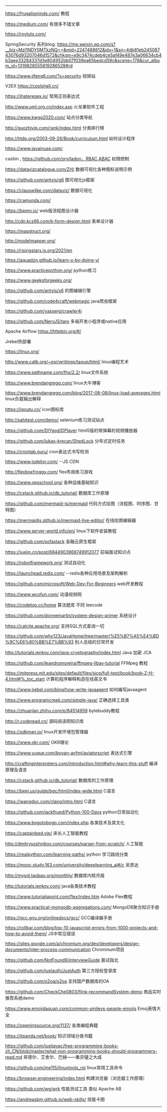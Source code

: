 -------------------------------------------------------
https://frugalisminds.com/  教程

https://medium.com/  有很多不错文章

https://roytuts.com/

SpringSecurity 系列blog:  https://mp.weixin.qq.com/s?__biz=MzI1NDY0MTkzNQ==&mid=2247488812&idx=1&sn=4db81eb24508743076d93207046d1572&chksm=e9c3474cdeb4ce5af49e487e3a06634cb4b3aee33284337d3e804952bb07f039ea65bedcd59c&scene=178&cur_album_id=1319828555819286528#rd


https://www.jifeng6.com/?s=security  视频站

V2EX
https://coolshell.cn/

https://ihateregex.io/ 常用正则表达式

http://www.uml.org.cn/index.asp 火龙果软件工程

https://www.kwgg2020.com/ 站点分类导航

http://guozhivip.com/rank/index.html 分类排行榜

http://htdp.org/2003-09-26/Book/curriculum.html 如何设计程序

https://www.javainuse.com/

casbin , https://github.com/ory/ladon，RBAC,ABAC 权限控制

https://datavizcatalogue.com/ZH/ 数据可视化各种图标说明示例

https://github.com/antvis/g6  图可视化js框架

https://clauswilke.com/dataviz/ 数据可视化

https://camunda.com/

https://bpmn.io/ web版流程图设计器

http://cdn.kcz66.com/k-form-design.html 表单设计器

https://mapstruct.org/  

http://modelmapper.org/

https://risingstars.js.org/2021/en

https://aquadzn.github.io/learn-x-by-doing-y/

https://www.practicepython.org/ python练习

https://www.geeksforgeeks.org/

https://github.com/antvis/x6  的图编辑引擎

https://github.com/code4craft/webmagic java爬虫框架

https://github.com/yasserg/crawler4j

https://github.com/NervJS/taro 多端开发小程序或native应用

Apache Airflow
https://httpbin.org/#/

Jrebel热部署

https://linux.org/ 

http://www.catb.org/~esr/writings/taoup/html/ linux编程艺术

https://www.pathname.com/fhs/2.2/ linux文件系统

https://www.brendangregg.com/ linux大牛博客

https://www.brendangregg.com/blog/2017-08-08/linux-load-averages.html linux负载输出解释

https://igoutu.cn/  icon图标库

http://sahitest.com/demo/ selenium练习测试站点

https://github.com/DIYgod/DPlayer html5版的带弹幕的视频播放器

https://github.com/lukas-krecan/ShedLock 分布式定时任务

https://crontab.guru/  cron表达式书写检测

https://www.jsdelivr.com/ --JS CDN

http://flexboxfroggy.com/ flex布局练习游戏

https://www.opsschool.org/ 各种运维基础知识

https://cstack.github.io/db_tutorial/ 数据库工作原理

https://github.com/mermaid-js/mermaid 代码方式绘图（流程图、时序图、甘特图）

https://mermaidjs.github.io/mermaid-live-editor/  在线绘图编辑器

https://www.server-world.info/en/  linux下软件安装教程

https://github.com/sofastack 金融云原生框架

https://juejin.cn/post/6844903968749912077 前端面试知识点

https://robotframework.org/ 测试自动化

https://launchpad.redis.com/ --redis各种应用场景及架构解析

https://github.com/microsoft/Web-Dev-For-Beginners web开发教程

https://www.wcofun.com/  动漫视频网  

https://codetop.cc/home 算法题库 不同 leecode

https://github.com/donnemartin/system-design-primer 系统设计

https://calcite.apache.org/ 支持SQL方式查询一切

https://github.com/whx123/JavaHome/tree/master/%E5%B7%A5%E4%BD%9C%E6%80%BB%E7%BB%93  别人总结的日常开发

http://tutorials.jenkov.com/java-cryptography/index.html Java 加密 JCA

https://github.com/leandromoreira/ffmpeg-libav-tutorial FFMpeg 教程

https://mitpress.mit.edu/sites/default/files/sicp/full-text/book/book-Z-H-4.html#%_toc_start 计算机程序解释构造在线英文书

https://www.jrebel.com/blog/how-write-javaagent 如何编写javaagent

https://www.programcreek.com/simple-java/  正确选择工具类

https://zhuanlan.zhihu.com/p/84514959 bytebuddy教程

http://r.coderead.cn/ 源码阅读网知识库

https://sdkman.io/  linux开发环境包管理器

https://www.okr.com/  OKR理论

https://www.yuque.com/boyan-avfmj/aviatorscript  表达式引擎

http://craftinginterpreters.com/introduction.html#why-learn-this-stuff  编译原理及语言

https://cstack.github.io/db_tutorial/ 数据库的工作原理

https://beej.us/guide/bgc/html/index-wide.html C语言

https://wangdoc.com/clang/intro.html       C语言

https://github.com/jackfrued/Python-100-Days  python日常自动化

https://www.bogotobogo.com/index.php  各类技术及其文化

https://captainbed.vip/  床长人工智能教程

http://dmitrysoshnikov.com/courses/parser-from-scratch/  人工智能

https://realpython.com/learning-paths/ python 学习路线分类

https://mooc.study.163.com/university/deeplearning_ai#/c  吴恩达

http://mysql.taobao.org/monthly/ 数据库内核月报

http://tutorials.jenkov.com/  java各类技术教程

https://www.tutorialspoint.com/flex/index.htm  Adobe Flex教程

https://www.practical-mongodb-aggregations.com/ MongoDB聚合知识手册

https://gcc.gnu.org/onlinedocs/gcc/ GCC编译器手册

https://rollbar.com/blog/top-10-javascript-errors-from-1000-projects-and-how-to-avoid-them/  JS中常见错误

https://sites.google.com/a/chromium.org/dev/developers/design-documents/inter-process-communication Chrominum项目

https://github.com/NotFound9/interviewGuide 面试指北

https://github.com/justauth/JustAuth 第三方授权登录库

https://github.com/o2oa/o2oa  支持国产数据库的OA

https://github.com/CheckChe0803/flink-recommandSystem-demo 商品实时推荐系统demo

https://www.emojidaquan.com/common-smileys-people-emojis  Emoj表情大全

https://openingsource.org/1137/ 各类编程典籍

https://itpanda.net/book/ 知识领域分类书籍

https://github.com/justjavac/free-programming-books-zh_CN/blob/master/what-non-programming-books-should-programmers-read.md  哥德尔、艾舍尔、巴赫——集异璧之大成

https://github.com/me115/linuxtools_rst  linux常用工具命令

https://browser.engineering/index.html  构建浏览器（浏览器工作原理）

https://github.com/wg/wrk  性能测试工具 类似 Apache AB

https://andreasbm.github.io/web-skills/  技能卡图

--------------------------------------
